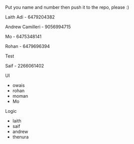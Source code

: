 Put you name and number then push it to the repo, please :) 

Laith Adi - 6479204382

Andrew Camilleri - 9056994715

Mo - 6475348141

Rohan - 6479696394

Test

Saif - 2266061402


UI 
- owais
- rohan 
- moman 
- Mo 

Logic 
- laith 
- saif 
- andrew 
- thenura 


